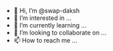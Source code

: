 - 👋 Hi, I’m @swap-daksh
- 👀 I’m interested in ...
- 🌱 I’m currently learning ...
- 💞️ I’m looking to collaborate on ...
- 📫 How to reach me ...

<!---
swap-daksh/swap-daksh is a ✨ special ✨ repository because its `README.md` (this file) appears on your GitHub profile.
You can click the Preview link to take a look at your changes.
--->
